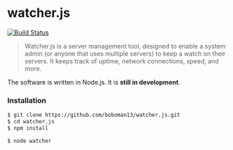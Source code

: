 watcher.js
=====
[![Build Status](https://travis-ci.org/boboman13/watcher.js.svg)](https://travis-ci.org/boboman13/watcher.js)

> Watcher.js is a server management tool, designed to enable a system admin (or anyone that uses multiple servers) to keep a watch on their servers. It keeps track of uptime, network connections, speed, and more.

The software is written in Node.js. It is **still in development**.

### Installation
```bash
$ git clone https://github.com/boboman13/watcher.js.git
$ cd watcher.js
$ npm install

$ node watcher
```